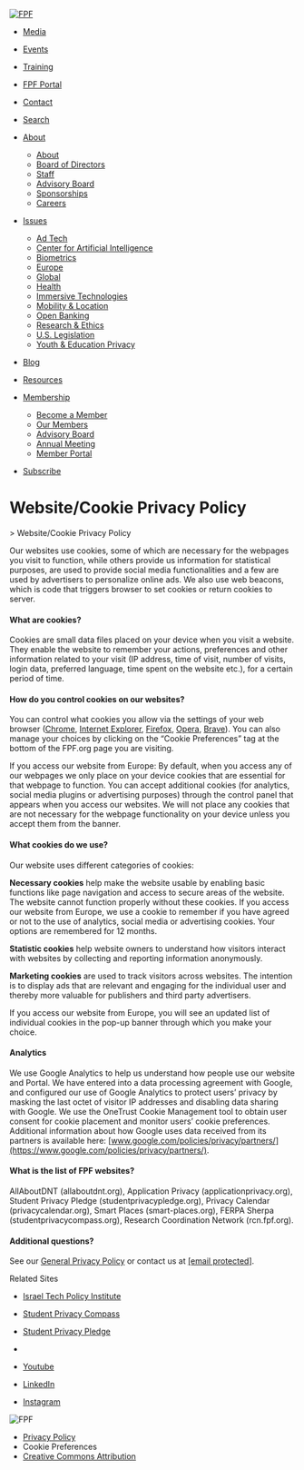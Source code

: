 [![FPF](https://fpf.org/wp-content/themes/fpf/img/logo.svg)](https://fpf.org/)

* [Media](https://fpf.org/media/)
* [Events](https://fpf.org/fpf-events/upcoming/)
* [Training](https://fpf.org/training)
* [FPF Portal](https://engage.fpf.org/home)
* [Contact](https://fpf.org/contact)
* [Search](https://fpf.org/?s=)

* [About](https://fpf.org/about)
    * [About](https://fpf.org/about/)
    * [Board of Directors](https://fpf.org/about/board-of-directors/)
    * [Staff](https://fpf.org/about/the-team)
    * [Advisory Board](https://fpf.org/membership/advisory-board/)
    * [Sponsorships](https://fpf.org/sponsorship-offerings-at-fpf/)
    * [Careers](https://fpf.org/about/career-opportunities/)
* [Issues](https://fpf.org/cornerstone-issues)
    * [Ad Tech](https://fpf.org/issue/ad-tech-guidance/)
    * [Center for Artificial Intelligence](https://fpf.org/issue/ai-ml/)
    * [Biometrics](https://fpf.org/issue/biometrics/)
    * [Europe](https://fpf.org/global/europe)
    * [Global](https://fpf.org/global)
    * [Health](https://fpf.org/issue/health-data/)
    * [Immersive Technologies](https://fpf.org/issue/immersive-technologies/)
    * [Mobility & Location](https://fpf.org/issue/mobility-location/)
    * [Open Banking](https://fpf.org/issue/open-banking/)
    * [Research & Ethics](https://fpf.org/issue/research-and-ethics/)
    * [U.S. Legislation](https://fpf.org/issue/us-legislation/)
    * [Youth & Education Privacy](https://fpf.org/issue/education/)
* [Blog](https://fpf.org/blog/)
* [Resources](https://fpf.org/resources)
* [Membership](https://fpf.org/membership/)
    * [Become a Member](https://fpf.org/membership/become-a-member/)
    * [Our Members](https://fpf.org/membership/our-members/)
    * [Advisory Board](https://fpf.org/membership/advisory-board/)
    * [Annual Meeting](https://fpf.org/membership/annual-meeting/)
    * [Member Portal](https://fpf.org/membership/member-portal/)
* [Subscribe](https://fpf.org/subscribe)

Website/Cookie Privacy Policy
=============================

[](https://fpf.org/ "Home")\> Website/Cookie Privacy Policy

Our websites use cookies, some of which are necessary for the webpages you visit to function, while others provide us information for statistical purposes, are used to provide social media functionalities and a few are used by advertisers to personalize online ads. We also use web beacons, which is code that triggers browser to set cookies or return cookies to server.

#### **What are cookies?**

Cookies are small data files placed on your device when you visit a website. They enable the website to remember your actions, preferences and other information related to your visit (IP address, time of visit, number of visits, login data, preferred language, time spent on the website etc.), for a certain period of time.

#### **How do you control cookies on our websites?**

You can control what cookies you allow via the settings of your web browser ([Chrome](https://support.google.com/chrome/answer/95647?co=GENIE.Platform%3DDesktop&hl=en), [Internet Explorer](https://support.microsoft.com/en-us/help/17442/windows-internet-explorer-delete-manage-cookies), [Firefox](https://support.mozilla.org/en-US/kb/cookies-information-websites-store-on-your-computer?redirectlocale=en-US&redirectslug=Cookies), [Opera](https://www.opera.com/help/tutorials/security/cookies/), [Brave](https://brave.com/privacy/)). You can also manage your choices by clicking on the “Cookie Preferences” tag at the bottom of the FPF.org page you are visiting. 

If you access our website from Europe: By default, when you access any of our webpages we only place on your device cookies that are essential for that webpage to function. You can accept additional cookies (for analytics, social media plugins or advertising purposes) through the control panel that appears when you access our websites. We will not place any cookies that are not necessary for the webpage functionality on your device unless you accept them from the banner.

#### **What cookies do we use?**

Our website uses different categories of cookies:

**Necessary cookies** help make the website usable by enabling basic functions like page navigation and access to secure areas of the website. The website cannot function properly without these cookies. If you access our website from Europe, we use a cookie to remember if you have agreed or not to the use of analytics, social media or advertising cookies. Your options are remembered for 12 months.

**Statistic cookies** help website owners to understand how visitors interact with websites by collecting and reporting information anonymously.

**Marketing cookies** are used to track visitors across websites. The intention is to display ads that are relevant and engaging for the individual user and thereby more valuable for publishers and third party advertisers.

If you access our website from Europe, you will see an updated list of individual cookies in the pop-up banner through which you make your choice.

#### **Analytics**

We use Google Analytics to help us understand how people use our website and Portal. We have entered into a data processing agreement with Google, and configured our use of Google Analytics to protect users’ privacy by masking the last octet of visitor IP addresses and disabling data sharing with Google. We use the OneTrust Cookie Management tool to obtain user consent for cookie placement and monitor users’ cookie preferences. Additional information about how Google uses data received from its partners is available here: [www.google.com/policies/privacy/partners/](https://www.google.com/policies/privacy/partners/).

#### **What is the list of FPF websites?**

AllAboutDNT (allaboutdnt.org), Application Privacy (applicationprivacy.org), Student Privacy Pledge (studentprivacypledge.org), Privacy Calendar (privacycalendar.org), Smart Places (smart-places.org), FERPA Sherpa (studentprivacycompass.org), Research Coordination Network (rcn.fpf.org).

#### **Additional questions?**

See our [General Privacy Policy](https://fpf.org/privacy-policy/) or contact us at [\[email protected\]](https://fpf.org/cdn-cgi/l/email-protection).

Related Sites

* [Israel Tech Policy Institute](https://techpolicy.org.il/)
* [Student Privacy Compass](https://studentprivacycompass.org/)
* [Student Privacy Pledge](https://studentprivacypledge.org/)

* [](https://twitter.com/futureofprivacy "X")
* [Youtube](https://www.youtube.com/futureofprivacy "Youtube")
* [LinkedIn](https://www.linkedin.com/company/the-future-of-privacy-forum "LinkedIn")
* [Instagram](https://www.instagram.com/futureofprivacy/ "Instagram")

![FPF](https://fpf.org/wp-content/themes/fpf/img/logo-footer-15th-anniversary.png)

* [Privacy Policy](https://fpf.org/privacy-policy/)
* Cookie Preferences
* [Creative Commons Attribution](https://creativecommons.org/licenses/by/4.0/)